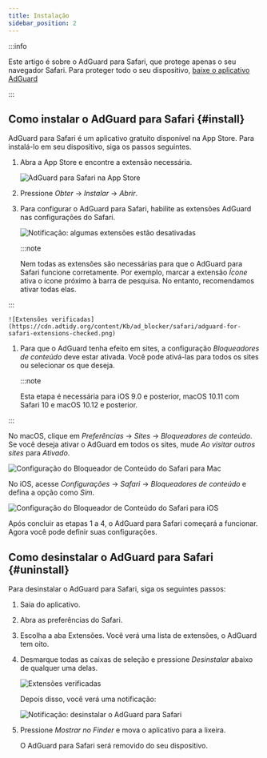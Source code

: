 ```yaml
---
title: Instalação
sidebar_position: 2
---
```


:::info

Este artigo é sobre o AdGuard para Safari, que protege apenas o seu navegador Safari. Para proteger todo o seu dispositivo, [baixe o aplicativo AdGuard](https://agrd.io/download-kb-adblock)

:::

## Como instalar o AdGuard para Safari {#install}

AdGuard para Safari é um aplicativo gratuito disponível na App Store. Para instalá-lo em seu dispositivo, siga os passos seguintes.

1. Abra a App Store e encontre a extensão necessária.

    ![AdGuard para Safari na App Store](https://cdn.adtidy.org/content/Kb/ad_blocker/safari/adguard-for-safari-app-store.png)

1. Pressione *Obter* → *Instalar* → *Abrir*.

1. Para configurar o AdGuard para Safari, habilite as extensões AdGuard nas configurações do Safari.

    ![Notificação: algumas extensões estão desativadas](https://cdn.adtidy.org/content/Kb/ad_blocker/safari/adguard-for-safari-notification.png)

    :::note

    Nem todas as extensões são necessárias para que o AdGuard para Safari funcione corretamente. Por exemplo, marcar a extensão *Ícone* ativa o ícone próximo à barra de pesquisa. No entanto, recomendamos ativar todas elas.


:::

    ![Extensões verificadas](https://cdn.adtidy.org/content/Kb/ad_blocker/safari/adguard-for-safari-extensions-checked.png)

1. Para que o AdGuard tenha efeito em sites, a configuração *Bloqueadores de conteúdo* deve estar ativada. Você pode ativá-las para todos os sites ou selecionar os que deseja.

    :::note

    Esta etapa é necessária para iOS 9.0 e posterior, macOS 10.11 com Safari 10 e macOS 10.12 e posterior.


:::

No macOS, clique em *Preferências* → *Sites* → *Bloqueadores de conteúdo*. Se você deseja ativar o AdGuard em todos os sites, mude *Ao visitar outros sites* para *Ativado*.

![Configuração do Bloqueador de Conteúdo do Safari para Mac](https://i0.imgs.ovh/2023/10/26/Fmc9U.png)
<!-- adguard-for-safari-content-blocker-setting-macos.png -->

No iOS, acesse *Configurações* → *Safari* → *Bloqueadores de conteúdo* e defina a opção como *Sim*.

![Configuração do Bloqueador de Conteúdo do Safari para iOS](https://i0.imgs.ovh/2023/10/26/FmgM0.jpeg)
<!-- adguard-for-safari-content-blocker-setting-ios.jpg -->

Após concluir as etapas 1 a 4, o AdGuard para Safari começará a funcionar. Agora você pode definir suas configurações.

## Como desinstalar o AdGuard para Safari {#uninstall}

Para desinstalar o AdGuard para Safari, siga os seguintes passos:

1. Saia do aplicativo.

1. Abra as preferências do Safari.

1. Escolha a aba Extensões. Você verá uma lista de extensões, o AdGuard tem oito.

1. Desmarque todas as caixas de seleção e pressione *Desinstalar* abaixo de qualquer uma delas.

    ![Extensões verificadas](https://cdn.adtidy.org/public/Adguard/kb/installation/Safari/extensionschecked.png)

    Depois disso, você verá uma notificação:

    ![Notificação: desinstalar o AdGuard para Safari](https://cdn.adtidy.org/public/Adguard/kb/installation/Safari/showinfinder.png)

1. Pressione *Mostrar no Finder* e mova o aplicativo para a lixeira.

    O AdGuard para Safari será removido do seu dispositivo.
